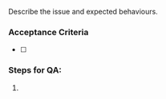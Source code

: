 Describe the issue and expected behaviours. 

### Acceptance Criteria 
- [ ]  

### Steps for QA: 
1.  
